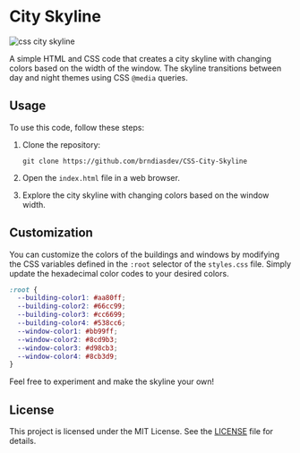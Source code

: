 # City Skyline
<img src="https://i.imgur.com/iUg1SOW.png" alt="css city skyline">

A simple HTML and CSS code that creates a city skyline with changing colors based on the width of the window. The skyline transitions between day and night themes using CSS `@media` queries.

## Usage

To use this code, follow these steps:

1. Clone the repository:
   ```shell
   git clone https://github.com/brndiasdev/CSS-City-Skyline
   ```

2. Open the `index.html` file in a web browser.

3. Explore the city skyline with changing colors based on the window width.

## Customization

You can customize the colors of the buildings and windows by modifying the CSS variables defined in the `:root` selector of the `styles.css` file. Simply update the hexadecimal color codes to your desired colors.

```css
:root {
  --building-color1: #aa80ff;
  --building-color2: #66cc99;
  --building-color3: #cc6699;
  --building-color4: #538cc6;
  --window-color1: #bb99ff;
  --window-color2: #8cd9b3;
  --window-color3: #d98cb3;
  --window-color4: #8cb3d9;
}
```

Feel free to experiment and make the skyline your own!

## License

This project is licensed under the MIT License. See the [LICENSE](LICENSE) file for details.

```
